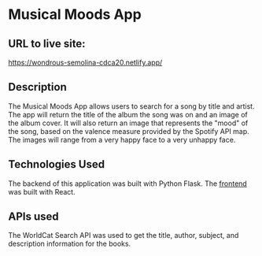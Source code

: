# Musical Moods App

## URL to live site: 

https://wondrous-semolina-cdca20.netlify.app/

## Description

The Musical Moods App allows users to search for a song by title and artist. The app will return the title of the album the song was on and an image of the album cover. It will also return an image that represents the "mood" of the song, based on the valence measure provided by the Spotify API map. The images will range from a very happy face to a very unhappy face.


## Technologies Used

The backend of this application was built with Python Flask. The [frontend](https://github.com/kb789/Book-Cloud-Frontend) was built with React. 


## APIs used

The WorldCat Search API was used to get the title, author, subject, and description information for the books. 


## 
